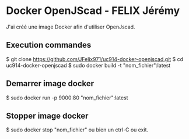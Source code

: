 # Docker OpenJScad - FELIX Jérémy

J'ai créé une image Docker afin d'utiliser OpenJscad.
 
 ## Execution commandes
$ git clone https://github.com/JFelix971/uc914-docker-openjscad.git 
$ cd uc914-docker-openjscad 
$ sudo docker build -t "nom_fichier":latest

## Demarrer image docker
$ sudo docker run -p 9000:80 "nom_fichier":latest

## Stopper image docker
$ sudo docker stop "nom_fichier"
ou bien un ctrl-C ou exit.
